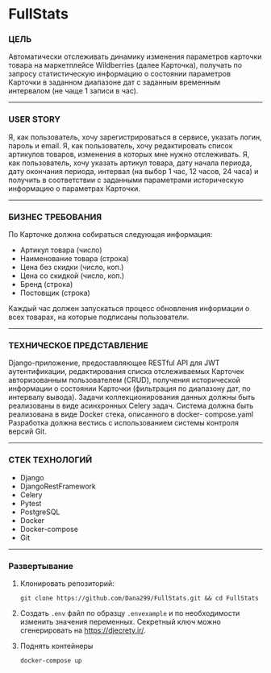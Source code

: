 # FullStats

### ЦЕЛЬ
Автоматически отслеживать динамику изменения параметров карточки товара на
маркетплейсе Wildberries (далее Карточка), получать по запросу статистическую
информацию о состоянии параметров Карточки в заданном диапазоне дат с
заданным временным интервалом (не чаще 1 записи в час).
___

### USER STORY
Я, как пользователь, хочу зарегистрироваться в сервисе, указать логин, пароль и
email.
Я, как пользователь, хочу редактировать список артикулов товаров, изменения в
которых мне нужно отслеживать.
Я, как пользователь, хочу указать артикул товара, дату начала периода, дату
окончания периода, интервал (на выбор 1 час, 12 часов, 24 часа) и получить в
соответствии с заданными параметрами историческую информацию о параметрах
Карточки.
____
### БИЗНЕС ТРЕБОВАНИЯ
По Карточке должна собираться следующая информация:
- Артикул товара (число)
- Наименование товара (строка)
- Цена без скидки (число, коп.)
- Цена со скидкой (число, коп.)
- Бренд (строка)
- Постовщик (строка)

Каждый час должен запускаться процесс обновления информации о всех товарах,
на которые подписаны пользователи.
____
### ТЕХНИЧЕСКОЕ ПРЕДСТАВЛЕНИЕ
Django-приложение, предоставляющее RESTful API для JWT аутентификации,
редактирования списка отслеживаемых Карточек авторизованным пользователем
(CRUD), получения исторической информации о состоянии Карточки (фильтрация по
диапазону дат, по интервалу вывода).
Задачи коллекционирования данных должны быть реализованы в виде асинхронных
Celery задач.
Система должна быть реализована в виде Docker стека, описанного в docker-
compose.yaml
Разработка должна вестись с использованием системы контроля версий Git.
____
### СТЕК ТЕХНОЛОГИЙ
- Django
- DjangoRestFramework
- Celery
- Pytest
- PostgreSQL
- Docker
- Docker-compose
- Git

____
### Развертывание

1. Клонировать репозиторий:
   ```
   git clone https://github.com/Dana299/FullStats.git && cd FullStats
   ```

2. Создать `.env` файл по образцу `.envexample` и по необходимости изменить значения переменных. Секретный ключ можно сгенерировать на https://djecrety.ir/.

3. Поднять контейнеры
    ```
    docker-compose up
    ```
